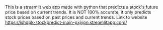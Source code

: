 This is a streamlit web app made with python that predicts a stock's future price based on current trends. It is NOT 100% accurate, it only predicts stock prices based on past prices and current trends. 
Link to website https://ishdpk-stockpredict-main-gxjypn.streamlitapp.com/
